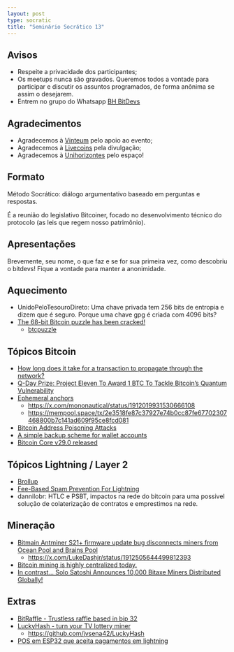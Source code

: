 ```yaml
---
layout: post
type: socratic
title: "Seminário Socrático 13"
---
```

## Avisos
- Respeite a privacidade dos participantes;
- Os meetups nunca são gravados. Queremos todos a vontade para participar e discutir os assuntos programados, de forma anônima se assim o desejarem.
- Entrem no grupo do Whatsapp [BH BitDevs](https://chat.whatsapp.com/EXLJjo3QURxBcj8bqxLc81) 

## Agradecimentos

- Agradecemos à [Vinteum](https://vinteum.org/) pelo apoio ao evento;
- Agradecemos à [Livecoins](https://livecoins.com.br/) pela divulgação;
- Agradecemos à [Unihorizontes](https://unihorizontes.br/) pelo espaço!

## Formato

Método Socrático: diálogo argumentativo baseado em perguntas e respostas.

É a reunião do legislativo Bitcoiner, focado no desenvolvimento técnico do protocolo (as leis que regem nosso patrimônio).

## Apresentações

Brevemente, seu nome, o que faz e se for sua primeira vez, como descobriu o bitdevs! Fique a vontade para manter a anonimidade.


## Aquecimento
- UnidoPeloTesouroDireto: Uma chave privada tem 256 bits de entropia e dizem que é seguro. Porque uma chave gpg é criada com 4096 bits?
- [The 68-bit Bitcoin puzzle has been cracked!](https://x.com/lianabitcoin/status/1909573460910649832)
    - [btcpuzzle](https://btcpuzzle.info/puzzle) 

## Tópicos Bitcoin
- [How long does it take for a transaction to propagate through the network?](https://bitcoin.stackexchange.com/questions/125776/how-long-does-it-take-for-a-transaction-to-propagate-through-the-network)
- [Q-Day Prize: Project Eleven To Award 1 BTC To Tackle Bitcoin’s Quantum Vulnerability](https://www.qdayprize.org/)
- [Ephemeral anchors](https://bitcoinops.org/en/topics/ephemeral-anchors/)
    - https://x.com/mononautical/status/1912019931530666108
    - https://mempool.space/tx/2e3518fe87c37927e74b0cc87fe67702307468800b7c141ad609f95ce8fcd081
- [Bitcoin Address Poisoning Attacks](https://blog.lopp.net/bitcoin-address-poisoning-attacks/)
- [A simple backup scheme for wallet accounts](https://delvingbitcoin.org/t/fee-based-spam-prevention-for-lightning/1524)
- [Bitcoin Core v29.0 released ](https://bitcoincore.org/en/releases/29.0/)

## Tópicos Lightning / Layer 2
- [Brollup](https://docs.brollup.org/)
- [Fee-Based Spam Prevention For Lightning](https://delvingbitcoin.org/t/fee-based-spam-prevention-for-lightning/1524)
- dannilobr: HTLC e PSBT, impactos na rede do bitcoin para uma possivel solução de colaterização de contratos e emprestimos na rede.

## Mineração
- [Bitmain Antminer S21+ firmware update bug disconnects miners from Ocean Pool and Brains Pool](https://x.com/Singekino_Miner/status/1912154613295313080)
    - https://x.com/LukeDashjr/status/1912505644499812393
- [Bitcoin mining is highly centralized today.](https://x.com/0xB10C/status/1912154961938383166)
- [In contrast... Solo Satoshi Announces 10,000 Bitaxe Miners Distributed Globally!](https://x.com/hackernoon/status/1914706205353607677)

## Extras
- [BitRaffle - Trustless raffle based in bip 32](https://github.com/juancolchete/bitraffle)
- [LuckyHash - turn your TV lottery miner](https://devpost.com/software/luckyhash)
    - https://github.com/jvsena42/LuckyHash
- [POS em ESP32 que aceita pagamentos em lightning](https://github.com/Libertariamemes/BTC-Lightning-POS-esp32)
